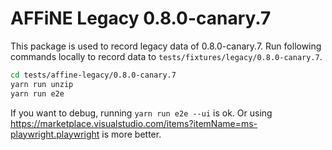 # AFFiNE Legacy 0.8.0-canary.7

This package is used to record legacy data of 0.8.0-canary.7.
Run following commands locally to record data to `tests/fixtures/legacy/0.8.0-canary.7`.

```sh
cd tests/affine-legacy/0.8.0-canary.7
yarn run unzip
yarn run e2e
```

If you want to debug, running `yarn run e2e --ui` is ok. Or using https://marketplace.visualstudio.com/items?itemName=ms-playwright.playwright is more better.
